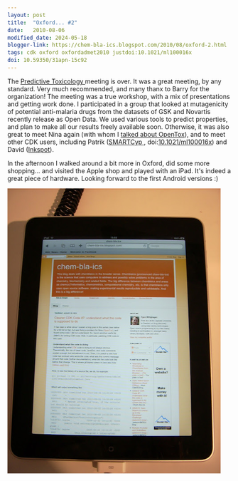 ```yaml
---
layout: post
title:  "Oxford... #2"
date:   2010-08-06
modified_date: 2024-05-18
blogger-link: https://chem-bla-ics.blogspot.com/2010/08/oxford-2.html
tags: cdk oxford oxfordadmet2010 justdoi:10.1021/ml100016x
doi: 10.59350/31apn-15c92
---
```


The [Predictive Toxicology <i class="fa-solid fa-recycle fa-xs"></i>](/2010/08/01/oxford.html) meeting is over. It was a great meeting, by any standard.
Very much recommended, and many thanx to Barry for the organization! The meeting was a true workshop, with a mix of presentations and getting
work done. I participated in a group that looked at mutagenicity of potential anti-malaria drugs from the datasets of GSK and Novartis recently
release as Open Data. We used various tools to predict properties, and plan to make all our results freely available soon. Otherwise, it was
also great to meet Nina again (with whom I [talked about OpenTox](https://chem-bla-ics.blogspot.com/2010/08/using-bioclipse-to-upload-data-to.html)),
and to meet other CDK users, including Patrik ([SMARTCyp <i class="fa-solid fa-box-archive fa-xs"></i>](https://web.archive.org/web/20100918124243/https://www.farma.ku.dk/smartcyp/),
doi:[10.1021/ml100016x](https://doi.org/10.1021/ml100016x)) and David ([Inkspot](http://inkspotscience.com/)).

In the afternoon I walked around a bit more in Oxford, did some more shopping... and visited the Apple shop and played with an iPad. It's
indeed a great piece of hardware. Looking forward to the first Android versions :)

![](/assets/images/DSCI0107.JPG)
